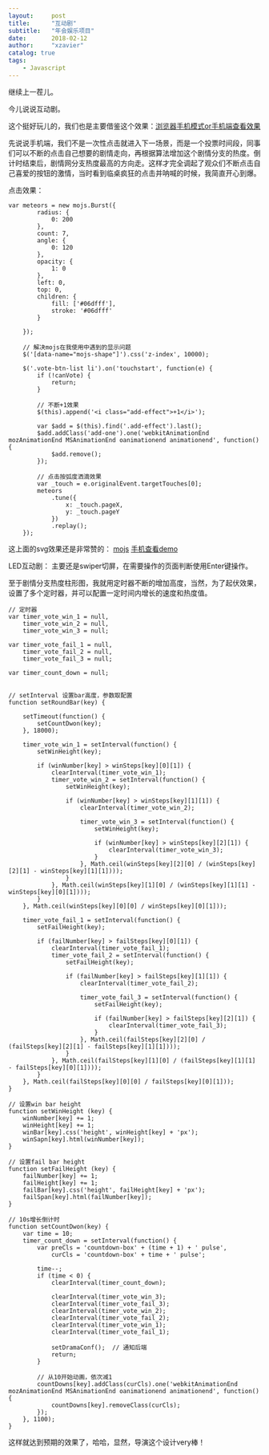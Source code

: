 ```yaml
---
layout:     post
title:      "互动剧"
subtitle:   "年会娱乐项目"
date:       2018-02-12
author:     "xzavier"
catalog: true
tags:
    - Javascript
---
```


继续上一茬儿。

今儿说说互动剧。

这个挺好玩儿的，我们也是主要借鉴这个效果：[浏览器手机模式or手机端查看效果][1]

先说说手机端，我们不是一次性点击就进入下一场景，而是一个投票时间段，同事们可以不断的点击自己想要的剧情走向，再根据算法增加这个剧情分支的热度。倒计时结束后，剧情网分支热度最高的方向走。这样才完全调起了观众们不断点击自己喜爱的按钮的激情，当时看到临桌疯狂的点击并呐喊的时候，我简直开心到爆。

点击效果：

    var meteors = new mojs.Burst({
            radius: {
                0: 200
            },
            count: 7,
            angle: {
                0: 120
            },
            opacity: {
                1: 0
            },
            left: 0,
            top: 0,
            children: {
                fill: ['#06dfff'],
                stroke: '#06dfff'
            }
    
        });
        
        // 解决mojs在我使用中遇到的显示问题
        $('[data-name="mojs-shape"]').css('z-index', 10000);
    
        $('.vote-btn-list li').on('touchstart', function(e) {
            if (!canVote) {
                return;
            }
            
            // 不断+1效果
            $(this).append('<i class="add-effect">+1</i>');
    
            var $add = $(this).find('.add-effect').last();
            $add.addClass('add-one').one('webkitAnimationEnd mozAnimationEnd MSAnimationEnd oanimationend animationend', function() {
                $add.remove();
            });
            
            // 点击按弧度洒滴效果
            var _touch = e.originalEvent.targetTouches[0];
            meteors
                .tune({
                    x: _touch.pageX,
                    y: _touch.pageY
                })
                .replay();
        });


这上面的svg效果还是非常赞的： [mojs][2]
[手机查看demo][3]

LED互动剧：
主要还是swiper切屏，在需要操作的页面判断使用Enter键操作。

至于剧情分支热度柱形图，我就用定时器不断的增加高度，当然，为了起伏效果，设置了多个定时器，并可以配置一定时间内增长的速度和热度值。

    // 定时器
    var timer_vote_win_1 = null,
        timer_vote_win_2 = null,
        timer_vote_win_3 = null;
     
    var timer_vote_fail_1 = null,
        timer_vote_fail_2 = null,
        timer_vote_fail_3 = null;
    
    var timer_count_down = null;
    
    
    // setInterval 设置bar高度，参数取配置
    function setRoundBar(key) {
    
        setTimeout(function() {
            setCountDwon(key);
        }, 18000);
    
        timer_vote_win_1 = setInterval(function() {
            setWinHeight(key);
    
            if (winNumber[key] > winSteps[key][0][1]) {
                clearInterval(timer_vote_win_1);
                timer_vote_win_2 = setInterval(function() {
                    setWinHeight(key);
    
                    if (winNumber[key] > winSteps[key][1][1]) {
                        clearInterval(timer_vote_win_2);
    
                        timer_vote_win_3 = setInterval(function() {
                            setWinHeight(key);
    
                            if (winNumber[key] > winSteps[key][2][1]) {
                                clearInterval(timer_vote_win_3);
                            }
                        }, Math.ceil(winSteps[key][2][0] / (winSteps[key][2][1] - winSteps[key][1][1])));
                    }
                }, Math.ceil(winSteps[key][1][0] / (winSteps[key][1][1] - winSteps[key][0][1])));
            }
        }, Math.ceil(winSteps[key][0][0] / winSteps[key][0][1]));
    
        timer_vote_fail_1 = setInterval(function() {
            setFailHeight(key);
    
            if (failNumber[key] > failSteps[key][0][1]) {
                clearInterval(timer_vote_fail_1);
                timer_vote_fail_2 = setInterval(function() {
                    setFailHeight(key);
    
                    if (failNumber[key] > failSteps[key][1][1]) {
                        clearInterval(timer_vote_fail_2);
    
                        timer_vote_fail_3 = setInterval(function() {
                            setFailHeight(key);
    
                            if (failNumber[key] > failSteps[key][2][1]) {
                                clearInterval(timer_vote_fail_3);
                            }
                        }, Math.ceil(failSteps[key][2][0] / (failSteps[key][2][1] - failSteps[key][1][1])));
                    }
                }, Math.ceil(failSteps[key][1][0] / (failSteps[key][1][1] - failSteps[key][0][1])));
            }
        }, Math.ceil(failSteps[key][0][0] / failSteps[key][0][1]));
    }
    
    // 设置win bar height
    function setWinHeight (key) {
        winNumber[key] += 1;
        winHeight[key] += 1;
        winBar[key].css('height', winHeight[key] + 'px');
        winSapn[key].html(winNumber[key]);
    }
    
    // 设置fail bar height
    function setFailHeight (key) {
        failNumber[key] += 1;
        failHeight[key] += 1;
        failBar[key].css('height', failHeight[key] + 'px');
        failSpan[key].html(failNumber[key]);
    }
    
    // 10s增长倒计时
    function setCountDwon(key) {
        var time = 10;
        timer_count_down = setInterval(function() {
            var preCls = 'countdown-box' + (time + 1) + ' pulse',
                curCls = 'countdown-box' + time + ' pulse';
    
            time--;
            if (time < 0) {
                clearInterval(timer_count_down);
    
                clearInterval(timer_vote_win_3);
                clearInterval(timer_vote_fail_3);
                clearInterval(timer_vote_win_2);
                clearInterval(timer_vote_fail_2);
                clearInterval(timer_vote_win_1);
                clearInterval(timer_vote_fail_1);
    
                setDramaConf();  // 通知后端
                return;
            }
            
            // 从10开始动画，依次减1
            countDowns[key].addClass(curCls).one('webkitAnimationEnd mozAnimationEnd MSAnimationEnd oanimationend animationend', function() {
                countDowns[key].removeClass(curCls);
            });
        }, 1100);   
    }

这样就达到预期的效果了，哈哈，显然，导演这个设计very棒！



  [1]: http://jxqy.qq.com/act/a20171027h5/?from=timeline
  [2]: http://mojs.io/tutorials/burst/
  [3]: /demos/2018-02-12-drama-click.html



